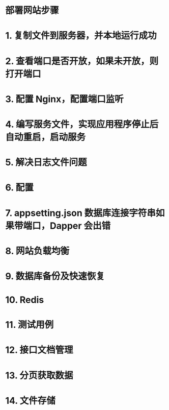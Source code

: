 # 部署网站步骤
# 1. 复制文件到服务器，并本地运行成功
# 2. 查看端口是否开放，如果未开放，则打开端口
# 3. 配置 Nginx，配置端口监听
# 4. 编写服务文件，实现应用程序停止后自动重启，启动服务
# 5. 解决日志文件问题
# 6. 配置
# 7. appsetting.json 数据库连接字符串如果带端口，Dapper 会出错
# 8. 网站负载均衡
# 9. 数据库备份及快速恢复
# 10. Redis
# 11. 测试用例
# 12. 接口文档管理
# 13. 分页获取数据
# 14. 文件存储